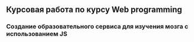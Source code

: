 ## Курсовая работа по курсу Web programming
### Создание образовательного сервиса для изучения мозга с использованием JS
